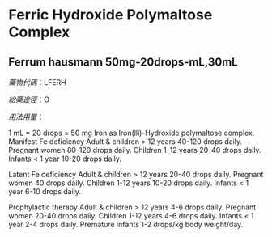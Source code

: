 # Ferric Hydroxide Polymaltose Complex

## Ferrum hausmann 50mg-20drops-mL,30mL

*藥物代碼*：LFERH

*給藥途徑*：O

*用法用量*：

1 mL = 20 drops = 50 mg Iron as Iron(lll)-Hydroxide polymaltose complex.
Manifest Fe deficiency 
Adult & children > 12 years 40-120 drops daily. 
Pregnant women 80-120 drops daily. 
Children 1-12 years 20-40 drops daily. 
Infants < 1 year 10-20 drops daily. 

Latent Fe deficiency 
Adult & children > 12 years 20-40 drops daily. 
Pregnant women 40 drops daily. 
Children 1-12 years 10-20 drops daily. 
Infants < 1 year 6-10 drops daily. 

Prophylactic therapy 
Adult & children > 12 years 4-6 drops daily. 
Pregnant women 20-40 drops daily. 
Children 1-12 years 4-6 drops daily. 
Infants < 1 year 2-4 drops daily. 
Premature infants 1-2 drops/kg body weight/day.


